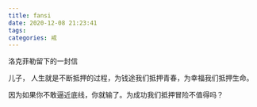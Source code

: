 ```yaml
---
title: fansi
date: 2020-12-08 21:23:41
tags:
categories: 戒
---
```


洛克菲勒留下的一封信

儿子， 人生就是不断抵押的过程，为钱途我们抵押青春，为幸福我们抵押生命。

因为如果你不敢逼近底线，你就输了。为成功我们抵押冒险不值得吗？